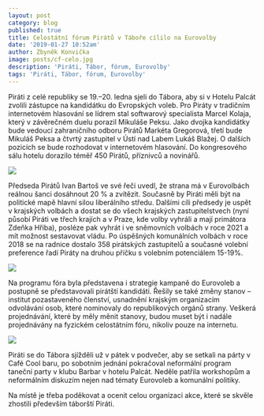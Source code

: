 ```yaml
---
layout: post
category: blog
published: true
title: Celostátní fórum Pirátů v Táboře cílilo na Eurovolby
date: '2019-01-27 10:52am'
author: Zbyněk Konvička
image: posts/cf-celo.jpg
description: 'Piráti, Tábor, fórum, Eurovolby'
tags: 'Piráti, Tábor, fórum, Eurovolby'
---
```

Piráti z celé republiky se 19.–20. ledna sjeli do Tábora, aby si v Hotelu Palcát zvolili zástupce na kandidátku do Evropských voleb. Pro Piráty v tradičním internetovém hlasování se lídrem stal softwarový specialista Marcel Kolaja, který v závěrečném duelu porazil Mikuláše Peksu. Jako dvojka kandidátky  bude vedoucí zahraničního odboru Pirátů Markéta Gregorová, třetí bude Mikuláš Peksa a čtvrtý zastupitel v Ústí nad Labem Lukáš Blažej. O dalších pozicích se bude rozhodovat v internetovém hlasování. Do kongresového sálu hotelu dorazilo téměř 450 Pirátů, příznivců a novinářů.

![](posts/cf-2.jpg)

Předseda Pirátů Ivan Bartoš ve své řeči uvedl, že strana má v Eurovolbách reálnou šanci dosáhnout 20 % a zvítězit. Současně by Piráti měli být na politické mapě hlavní silou liberálního středu. Dalšími cíli předsedy je uspět v krajských volbách a dostat se do všech krajských zastupitelstvech (nyní působí Piráti ve třech krajích a v Praze, kde volby vyhráli a mají primátora Zdeňka Hřiba), posléze pak vyhrát i ve sněmovních volbách v roce 2021 a mít možnost sestavovat vládu. Po úspěšných komunálních volbách v roce 2018 se na radnice dostalo 358 pirátských zastupitelů a současné volební preference řadí Piráty na druhou příčku s volebním potenciálem 15-19%. 

![](posts/cf-1.jpg)

Na programu fóra byla představena i strategie kampaně do Eurovoleb a postupně se představovali pirátští kandidáti. Řešily se také změny stanov – institut pozastaveného členství, usnadnění krajským organizacím odvolávání osob, které nominovaly do republikových orgánů strany. Veškerá projednávání, které by měly měnit stanovy, budou muset být i nadále projednávány na fyzickém celostátním fóru, nikoliv pouze na internetu. 

![](posts/pirati-mo.jpg)

Piráti se do Tábora sjížděli už v pátek v podvečer, aby se setkali na párty v Café Cool baru, po sobotním jednání pokračoval neformální program taneční party v klubu Barbar v hotelu Palcát. Neděle patřila workshopům a neformálním diskuzím nejen nad tématy Eurovoleb a komunální politiky.

Na místě je třeba poděkovat a ocenit celou organizaci akce, které se skvěle zhostili především táborští Piráti.
